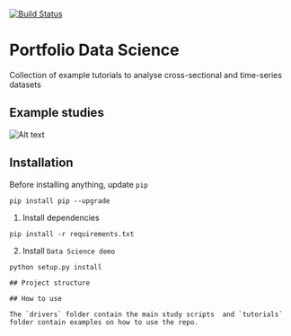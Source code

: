 [![Build Status](https://travis-ci.org/mapoliveira/portfoliodatascience.svg?branch=master)](https://travis-ci.org/mapoliveira/portfolioDataScience)
# Portfolio Data Science
Collection of example tutorials to analyse cross-sectional and time-series datasets

## Example studies

![Alt text](figures/figure1.png?raw=true "figure1")

## Installation

Before installing anything, update `pip`

```
pip install pip --upgrade
```
1. Install dependencies

```
pip install -r requirements.txt
```
2. Install `Data Science demo`
```
python setup.py install

## Project structure

## How to use 

The `drivers` folder contain the main study scripts  and `tutorials` folder contain examples on how to use the repo.  
